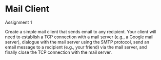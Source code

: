 # Mail Client

Assignment 1

Create a simple mail client that sends email to any recipient. Your client will need to establish a TCP connection with a mail server (e.g., a Google mail server), dialogue with the mail server using the SMTP protocol, send an email message to a recipient (e.g., your friend) via the mail server, and finally close the TCP connection with the mail server.

